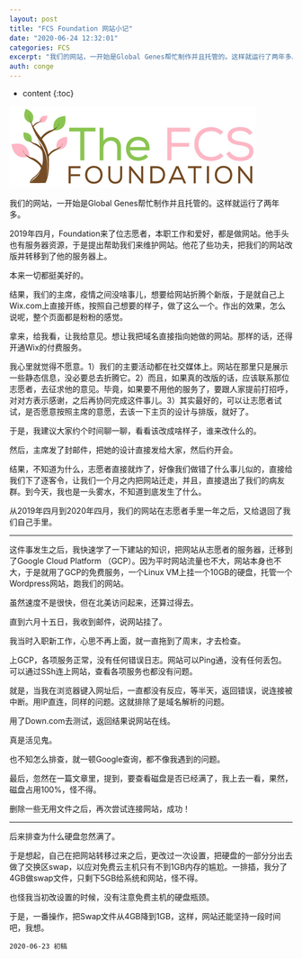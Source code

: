 ```yaml
---
layout: post
title: "FCS Foundation 网站小记"
date: "2020-06-24 12:32:01"
categories: FCS
excerpt: "我们的网站，一开始是Global Genes帮忙制作并且托管的。这样就运行了两年多。 2019年四月，Foundation来了位志愿者，本职工作..."
auth: conge
---
```

* content
{:toc}

![Livingwithfcs.org](/assets/images/FCS/118382-cbf3248f3075acec.png)

我们的网站，一开始是Global Genes帮忙制作并且托管的。这样就运行了两年多。

2019年四月，Foundation来了位志愿者，本职工作和爱好，都是做网站。他手头也有服务器资源，于是提出帮助我们来维护网站。他花了些功夫，把我们的网站改版并转移到了他的服务器上。

本来一切都挺美好的。

结果，我们的主席，疫情之间没啥事儿，想要给网站折腾个新版，于是就自己上Wix.com上直接开练，按照自己想要的样子，做了这么一个。作出的效果，怎么说呢，整个页面都是粉粉的感觉。

拿来，给我看，让我给意见。想让我把域名直接指向她做的网站。那样的话，还得开通Wix的付费服务。

我心里就觉得不愿意。1）我们的主要活动都在社交媒体上。网站在那里只是展示一些静态信息，没必要总去折腾它。2）而且，如果真的改版的话，应该联系那位志愿者，去征求他的意见。毕竟，如果要不用他的服务了，要跟人家提前打招呼，对对方表示感谢，之后再协同完成这件事儿。3）其实最好的，可以让志愿者试试，是否愿意按照主席的意愿，去该一下主页的设计与排版，就好了。

于是，我建议大家约个时间聊一聊，看看该改成啥样子，谁来改什么的。

然后，主席发了封邮件，把她的设计直接发给大家，然后约开会。

结果，不知道为什么，志愿者直接就炸了，好像我们做错了什么事儿似的，直接给我们下了逐客令，让我们一个月之内把网站迁走，并且，直接退出了我们的病友群。到今天，我也是一头雾水，不知道到底发生了什么。

从2019年四月到2020年四月，我们的网站在志愿者手里一年之后，又给退回了我们自己手里。

-------

这件事发生之后，我快速学了一下建站的知识，把网站从志愿者的服务器，迁移到了Google Cloud Platform （GCP）。因为平时网站流量也不大，网站本身也不大，于是就用了GCP的免费服务，一个Linux VM上挂一个10GB的硬盘，托管一个Wordpress网站，跑我们的网站。

虽然速度不是很快，但在北美访问起来，还算过得去。

直到六月十五日，我收到邮件，说网站挂了。

我当时入职新工作，心思不再上面，就一直拖到了周末，才去检查。

上GCP，各项服务正常，没有任何错误日志。网站可以Ping通，没有任何丢包。可以通过SSh连上网站，查看各项服务也都没有问题。

就是，当我在浏览器键入网址后，一直都没有反应，等半天，返回错误，说连接被中断。用IP直连，同样的问题。这就排除了是域名解析的问题。

用了Down.com去测试，返回结果说网站在线。

真是活见鬼。

也不知怎么排查，就一顿Google查询，都不像我遇到的问题。

最后，忽然在一篇文章里，提到，要查看磁盘是否已经满了，我上去一看，果然，磁盘占用100%，怪不得。

删除一些无用文件之后，再次尝试连接网站，成功！

-------

后来排查为什么硬盘忽然满了。

于是想起，自己在把网站转移过来之后，更改过一次设置，把硬盘的一部分分出去做了交换区swap，以应对免费云主机只有不到1GB内存的尴尬。一排插，我分了4GB做swap文件，只剩下5GB给系统和网站，怪不得。

也怪我当初改设置的时候，没有注意免费主机的硬盘瓶颈。

于是，一番操作，把Swap文件从4GB降到1GB，这样，网站还能坚持一段时间吧，我想。

```
2020-06-23 初稿
```
